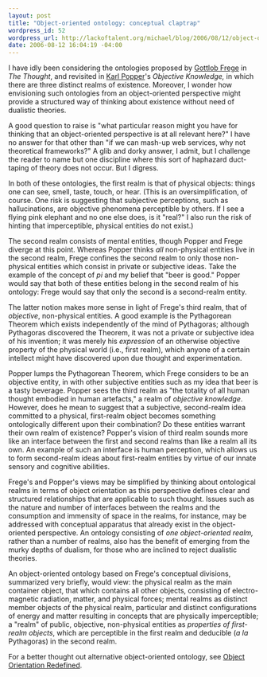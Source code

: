 ```yaml
--- 
layout: post
title: "Object-oriented ontology: conceptual claptrap"
wordpress_id: 52
wordpress_url: http://lackoftalent.org/michael/blog/2006/08/12/object-oriented-ontology-conceptual-claptrap/
date: 2006-08-12 16:04:19 -04:00
---
```

I have idly been considering the ontologies proposed by <a target="_blank" href="http://en.wikipedia.org/wiki/Frege">Gottlob Frege</a> in <em>The Thought</em>, and revisited in <a target="_blank" href="http://en.wikipedia.org/wiki/Karl_Popper">Karl Popper</a>'s <em>Objective Knowledge,</em> in which there are three distinct realms of existence.  Moreover, I wonder how envisioning such ontologies from an object-oriented perspective might provide a structured way of thinking about existence without need of dualistic theories.

A good question to raise is "what particular reason might you have for thinking that an object-oriented perspective is at all relevant here?"  I have no answer for that other than "if we can mash-up web services, why not theoretical frameworks?"  A glib and dorky answer, I admit, but I challenge the reader to name but one discipline where this sort of haphazard duct-taping of theory does not occur.  But I digress.

In both of these ontologies, the first realm is that of physical objects: things one can see, smell, taste, touch, or hear.  (This is an oversimplification, of course.  One risk is suggesting that subjective perceptions, such as hallucinations, are objective phenomena perceptible by others.  If I see a flying pink elephant and no one else does, is it "real?"  I also run the risk of hinting that imperceptible, physical entities do not exist.)

The second realm consists of mental entities, though Popper and Frege diverge at this point.  Whereas Popper thinks <em>all</em> non-physical entities live in the second realm, Frege confines the second realm to only those non-physical entities which consist in private or subjective ideas.  Take the example of the concept of <em>pi</em> and my belief that "beer is good."  Popper would say that both of these entities belong in the second realm of his ontology: Frege would say that only the second is a second-realm entity.

The latter notion makes more sense in light of Frege's third realm, that of <em>objective</em>, non-physical entities.  A good example is the Pythagorean Theorem which exists independently of the mind of Pythagoras; although Pythagoras discovered the Theorem, it was not a private or subjective idea of his invention; it was merely his <em>expression</em> of an otherwise objective property of the physical world (i.e., first realm), which anyone of a certain intellect might have discovered upon due thought and experimentation.

Popper lumps the Pythagorean Theorem, which Frege considers to be an objective entity, in with other subjective entities such as my idea that beer is a tasty beverage.  Popper sees the third realm as "the totality of all human thought embodied in human artefacts," a realm of <em>objective knowledge</em>.  However, does he mean to suggest that a subjective, second-realm idea committed to a physical, first-realm object becomes something ontologically different upon their combination?  Do these entities warrant their own realm of existence?  Popper's vision of third realm sounds more like an interface between the first and second realms than like a realm all its own.  An example of such an interface is human perception, which allows us to form second-realm ideas about first-realm entities by virtue of our innate sensory and cognitive abilities.

Frege's and Popper's views may be simplified by thinking about ontological realms in terms of object orientation as this perspective defines clear and structured relationships that are applicable to such thought.  Issues such as the nature and number of interfaces between the realms and the consumption and immensity of space in the realms, for instance, may be addressed with conceptual apparatus that already exist in the object-oriented perspective.  An ontology consisting of <em>one object-oriented realm, </em>rather than a number of realms, also has the benefit of emerging from the murky depths of dualism, for those who are inclined to reject dualistic theories.

An object-oriented ontology based on Frege's conceptual divisions, summarized very briefly, would view: the physical realm as the main container object, that which contains all other objects, consisting of electro-magnetic radiation, matter, and physical forces; mental realms as distinct member objects of the physical realm, particular and distinct configurations of energy and matter resulting in concepts that are physically imperceptible; a "realm" of public, objective, non-physical entities as <em>properties of first-realm objects</em>, which are perceptible in the first realm and deducible (<em>a la</em> Pythagoras) in the second realm.

For a better thought out alternative object-oriented ontology, see <a target="_blank" href="http://www.interaction-design.org/mads/articles/object_orientation_redefined.html">Object Orientation Redefined</a>.
